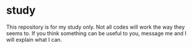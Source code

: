 # study

This repository is for my study only. Not all codes will work the way they seems to. 
If you think something can be useful to you, message me and I will explain what I can.
